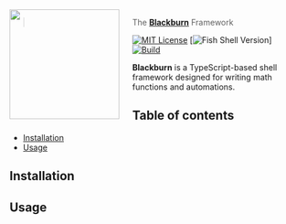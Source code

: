 <img  src="https://cdn.rawgit.com/oh-my-fish/oh-my-fish/e4f1c2e0219a17e2c748b824004c8d0b38055c16/docs/logo.svg" align="left"  width="192px"  height="192px"/>

<img align="left"  width="0"  height="192px"  hspace="10"/>

  

> The <a  href="http://github.com/Iquerno/blackburn-js">**Blackburn**</a> Framework

  

[![MIT License](https://img.shields.io/badge/license-MIT-007EC7.svg?style=flat-square)](/LICENSE) [![Fish Shell Version](https://img.shields.io/badge/fish-≥v2.2.0-007EC7.svg?style=flat-square)] [![Build](https://github.com/oh-my-fish/oh-my-fish/workflows/Build/badge.svg)](https://github.com/Iquerno/blackburn-js/actions?query=workflow%3ABuild)

**Blackburn** is a TypeScript-based shell framework designed for writing math functions and automations.
<br>

  

## Table of contents
*  [Installation](#installation)
* [Usage](#usage)
## Installation

## Usage
